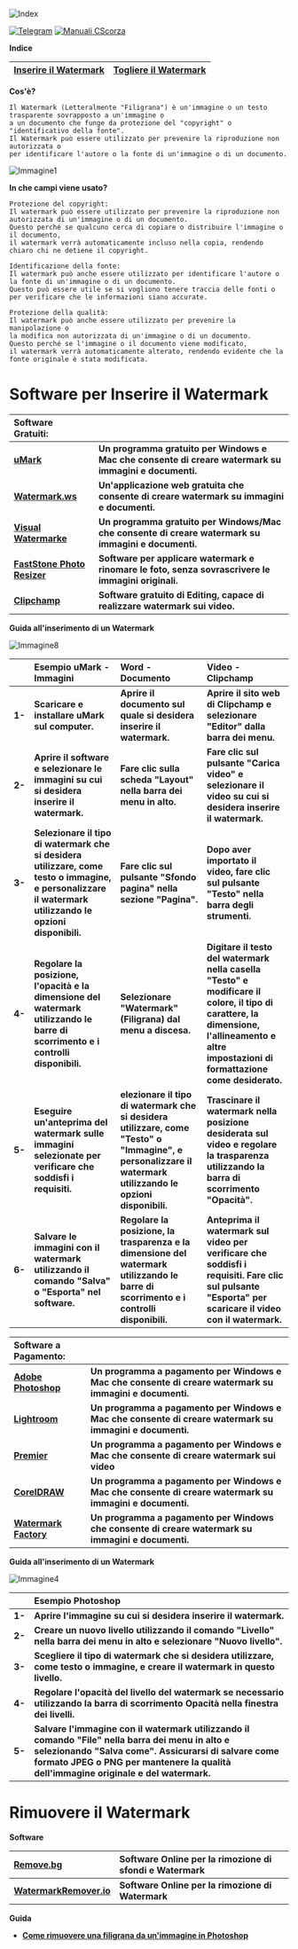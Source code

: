 ![Index](https://user-images.githubusercontent.com/98583912/216812304-c3eccead-9b59-49d5-8dcc-9622d0d48412.gif)

[![Telegram](https://img.shields.io/badge/Telegram-CScorza%20%22Indagini%20Telematiche%22-informational)](https://t.me/+kP_uYlc6-345Njc8)
[![**Manuali CScorza**](https://img.shields.io/badge/CScorza-Manuali-green)](https://drive.google.com/drive/folders/14jbOwS4GBSJhXP2BJk-TFCSMIzbZLBlj?usp=share_link)

**Indice**

|[**Inserire il Watermark**](https://github.com/CScorza/WatermarkIntelligence#software-per-inserire-il-watermark)|[**Togliere il Watermark**](https://github.com/CScorza/WatermarkIntelligence#rimuovere-il-watermark)|
| :--- | :--- |

**Cos'è?**
```
Il Watermark (Letteralmente "Filigrana") è un'immagine o un testo trasparente sovrapposto a un'immagine o 
a un documento che funge da protezione del "copyright" o "identificativo della fonte". 
Il Watermark può essere utilizzato per prevenire la riproduzione non autorizzata o 
per identificare l'autore o la fonte di un'immagine o di un documento.
```

![Immagine1](https://user-images.githubusercontent.com/98583912/216813953-456db780-ce93-4314-88dc-28a5e5f44728.gif)


**In che campi viene usato?**

```
Protezione del copyright: 
Il watermark può essere utilizzato per prevenire la riproduzione non autorizzata di un'immagine o di un documento. 
Questo perché se qualcuno cerca di copiare o distribuire l'immagine o il documento, 
il watermark verrà automaticamente incluso nella copia, rendendo chiaro chi ne detiene il copyright.

Identificazione della fonte: 
Il watermark può anche essere utilizzato per identificare l'autore o la fonte di un'immagine o di un documento. 
Questo può essere utile se si vogliono tenere traccia delle fonti o per verificare che le informazioni siano accurate.

Protezione della qualità: 
Il watermark può anche essere utilizzato per prevenire la manipolazione o 
la modifica non autorizzata di un'immagine o di un documento.
Questo perché se l'immagine o il documento viene modificato, 
il watermark verrà automaticamente alterato, rendendo evidente che la fonte originale è stata modificata.
```

# Software per Inserire il Watermark

|**Software Gratuiti:**||
| :--- | :--- |
|[**uMark**](https://www.uconomix.com/Products/uMark/)|**Un programma gratuito per Windows e Mac che consente di creare watermark su immagini e documenti.**|
|[**Watermark.ws**](https://watermark.ws/)|**Un'applicazione web gratuita che consente di creare watermark su immagini e documenti.**|
|[**Visual Watermarke**](https://www.visualwatermark.com/it)|**Un programma gratuito per Windows/Mac che consente di creare watermark su immagini e documenti.**|
|[**FastStone Photo Resizer**](http://www.faststone.org/FSResizerDetail.htm)|**Software per applicare watermark e rinomare le foto, senza sovrascrivere le immagini originali.**|
|[**Clipchamp**](https://clipchamp.com/it/)|**Software gratuito di Editing, capace di realizzare watermark sui video.**|

**Guida all'inserimento di un Watermark**

![Immagine8](https://user-images.githubusercontent.com/98583912/216814523-c3c21abb-927e-4309-b99d-5f9da0796253.gif)


||**Esempio uMark - Immagini**|**Word - Documento**|**Video - Clipchamp**|
| :--- | :--- | :--- | :--- |
|**1-**|**Scaricare e installare uMark sul computer.**|**Aprire il documento sul quale si desidera inserire il watermark.**|**Aprire il sito web di Clipchamp e selezionare "Editor" dalla barra dei menu.**|
|**2-**|**Aprire il software e selezionare le immagini su cui si desidera inserire il watermark.**|**Fare clic sulla scheda "Layout" nella barra dei menu in alto.**|**Fare clic sul pulsante "Carica video" e selezionare il video su cui si desidera inserire il watermark.**|
|**3-**|**Selezionare il tipo di watermark che si desidera utilizzare, come testo o immagine, e personalizzare il watermark utilizzando le opzioni disponibili.**|**Fare clic sul pulsante "Sfondo pagina" nella sezione "Pagina".**|**Dopo aver importato il video, fare clic sul pulsante "Testo" nella barra degli strumenti.**|
|**4-**|**Regolare la posizione, l'opacità e la dimensione del watermark utilizzando le barre di scorrimento e i controlli disponibili.**|**Selezionare "Watermark" (Filigrana) dal menu a discesa.**|**Digitare il testo del watermark nella casella "Testo" e modificare il colore, il tipo di carattere, la dimensione, l'allineamento e altre impostazioni di formattazione come desiderato.**|
|**5-**|**Eseguire un'anteprima del watermark sulle immagini selezionate per verificare che soddisfi i requisiti.**|**elezionare il tipo di watermark che si desidera utilizzare, come "Testo" o "Immagine", e personalizzare il watermark utilizzando le opzioni disponibili.**|**Trascinare il watermark nella posizione desiderata sul video e regolare la trasparenza utilizzando la barra di scorrimento "Opacità".**|
|**6-**|**Salvare le immagini con il watermark utilizzando il comando "Salva" o "Esporta" nel software.**|**Regolare la posizione, la trasparenza e la dimensione del watermark utilizzando le barre di scorrimento e i controlli disponibili.**|**Anteprima il watermark sul video per verificare che soddisfi i requisiti. Fare clic sul pulsante "Esporta" per scaricare il video con il watermark.**|

|**Software a Pagamento:**||
| :--- | :--- |
|[**Adobe Photoshop**](https://www.adobe.com/it/products/photoshop.html)|**Un programma a pagamento per Windows e Mac che consente di creare watermark su immagini e documenti.**|
|[**Lightroom**](https://www.adobe.com/it/products/photoshop-lightroom.html)|**Un programma a pagamento per Windows e Mac che consente di creare watermark su immagini e documenti.**|
|[**Premier**](https://www.adobe.com/it/products/premiere.html)|**Un programma a pagamento per Windows e Mac che consente di creare watermark sui video**|
|[**CorelDRAW**](https://www.coreldraw.com/it/)|**Un programma a pagamento per Windows e Mac che consente di creare watermark su immagini e documenti.**|
|[**Watermark Factory**](https://watermark-factory.software.informer.com/2.5/)|**Un programma a pagamento per Windows che consente di creare watermark su immagini e documenti.**|

**Guida all'inserimento di un Watermark**

![Immagine4](https://user-images.githubusercontent.com/98583912/216812818-25388e8a-f2d1-4e58-8b5b-13d49342692a.gif)

||**Esempio Photoshop**|
| :--- | :--- |
|**1-**|**Aprire l'immagine su cui si desidera inserire il watermark.**|
|**2-**|**Creare un nuovo livello utilizzando il comando "Livello" nella barra dei menu in alto e selezionare "Nuovo livello".**|
|**3-**|**Scegliere il tipo di watermark che si desidera utilizzare, come testo o immagine, e creare il watermark in questo livello.**|
|**4-**|**Regolare l'opacità del livello del watermark se necessario utilizzando la barra di scorrimento Opacità nella finestra dei livelli.**|
|**5-**|**Salvare l'immagine con il watermark utilizzando il comando "File" nella barra dei menu in alto e selezionando "Salva come". Assicurarsi di salvare come formato JPEG o PNG per mantenere la qualità dell'immagine originale e del watermark.**|

# Rimuovere il Watermark

**Software**

|[**Remove.bg**](https://www.remove.bg/it)|**Software Online per la rimozione di sfondi e Watermark**|
| :--- | :--- |
|[**WatermarkRemover.io**](https://www.watermarkremover.io/it)|**Software Online per la rimozione di Watermark**|

**Guida**
 - [**Come rimuovere una filigrana da un'immagine in Photoshop**](https://www.creativosonline.org/it/como-eliminar-marca-de-agua-photoshop.html)


